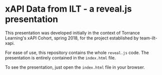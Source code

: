# xAPI Data from ILT - a reveal.js presentation

This presentation was developed initially in the context of Torrance Learning's xAPI Cohort, spring 2018, for the project established by team-ilt-xapi.

For ease of use, this repository contains the whole `reveal.js` code. The presentation is entirely contained in the `index.html` file.

To see the presentation, just open the `index.html` file in your browser.

